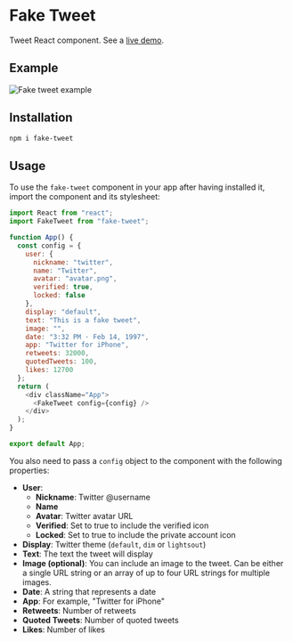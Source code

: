 # Fake Tweet

Tweet React component. See a [live demo](https://lluiscamino.github.io/fake-tweet/).

## Example

![Fake tweet example](https://github.com/lluiscamino/fake-tweet/blob/master/example.png?raw=true)

## Installation

```bash
npm i fake-tweet
```

## Usage

To use the `fake-tweet` component in your app after having installed it, import the component and its stylesheet:

```javascript
import React from "react";
import FakeTweet from "fake-tweet";

function App() {
  const config = {
    user: {
      nickname: "twitter",
      name: "Twitter",
      avatar: "avatar.png",
      verified: true,
      locked: false
    },
    display: "default",
    text: "This is a fake tweet",
    image: "",
    date: "3:32 PM · Feb 14, 1997",
    app: "Twitter for iPhone",
    retweets: 32000,
    quotedTweets: 100,
    likes: 12700
  };
  return (
    <div className="App">
      <FakeTweet config={config} />
    </div>
  );
}

export default App;
```

You also need to pass a `config` object to the component with the following properties:

- **User**:
  - **Nickname**: Twitter @username
  - **Name**
  - **Avatar**: Twitter avatar URL
  - **Verified**: Set to true to include the verified icon
  - **Locked**: Set to true to include the private account icon
- **Display**: Twitter theme (``default``, ``dim`` or ``lightsout``)
- **Text**: The text the tweet will display
- **Image (optional)**: You can include an image to the tweet. Can be either a single URL string or an array of up to four URL strings for multiple images.
- **Date**: A string that represents a date
- **App**: For example, "Twitter for iPhone"
- **Retweets**: Number of retweets
- **Quoted Tweets**: Number of quoted tweets
- **Likes**: Number of likes
